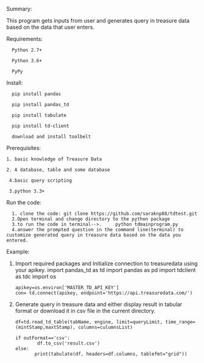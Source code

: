 Summary:

This program gets inputs from user and generates query in treasure data based on the data that user enters.

Requirements:

      Python 2.7+

      Python 3.6+

      PyPy

Install:

      pip install pandas

      pip install pandas_td

      pip install tabulate

      pip install td-client

      download and install toolbelt


Prerequisites:

    1. basic knowledge of Treasure Data
    
    2. A database, table and some database
  
     4.basic query scripting
  
     3.python 3.3+
  
Run the code:

      1. clone the code: git clone https://github.com/saraknp88/tdtest.git
      2.Open terminal and change directory to the python package
      3.to run the code in terminal-->.     python tdmainprogram.py
      4.answer the prompted question in the command line(terminal) to customize generated query in treasure data based on the data you entered.

Example:
   1. Import required packages and Initialize connection to treasuredata using your apikey.
          import pandas_td as td
          import pandas as pd
          import tdclient as tdc
          import os

          apikey=os.environ['MASTER_TD_API_KEY']
          con= td.connect(apikey, endpoint='https://api.treasuredata.com/')

  2. Generate query in treasure data and either display result in tabular format or download it in csv file in the current directory.

         df=td.read_td_table(tabName, engine, limit=queryLimit, time_range=(mintStamp,maxtStamp), columns=culumnsList)

         if outFormat=='csv':
                 df.to_csv('result.csv')
         else:
                print(tabulate(df, headers=df.columns, tablefmt="grid"))
                
                
